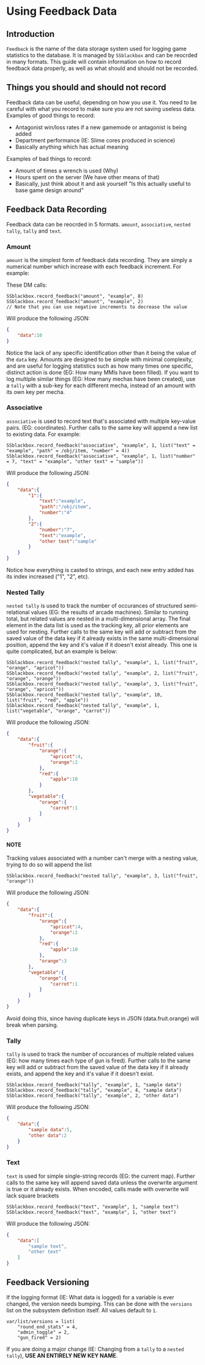# Using Feedback Data

## Introduction

`Feedback` is the name of the data storage system used for logging game statistics to the database. It is managed by `SSblackbox` and can be reocrded in many formats. This guide will contain information on how to record feedback data properly, as well as what should and should not be recorded.

## Things you should and should not record

Feedback data can be useful, depending on how you use it. You need to be careful with what you record to make sure you are not saving useless data. Examples of good things to record:

- Antagonist win/loss rates if a new gamemode or antagonist is being added
- Department performance (IE: Slime cores produced in science)
- Basically anything which has actual meaning

Examples of bad things to record:

- Amount of times a wrench is used (Why)
- Hours spent on the server (We have other means of that)
- Basically, just think about it and ask yourself "Is this actually useful to base game design around"

## Feedback Data Recording

Feedback data can be reocrded in 5 formats. `amount`, `associative`, `nested tally`, `tally` and `text`.

### Amount

`amount` is the simplest form of feedback data recording. They are simply a numerical number which increase with each feedback increment. For example:

These DM calls:

```dm
SSblackbox.record_feedback("amount", "example", 8)
SSblackbox.record_feedback("amount", "example", 2)
// Note that you can use negative increments to decrease the value
```

Will produce the following JSON:

```json
{
    "data":10
}
```

Notice the lack of any specific identification other than it being the value of the `data` key. Amounts are designed to be simple with minimal complexity, and are useful for logging statistics such as how many times one specific, distinct action is done (EG: How many MMIs have been filled). If you want to log multiple similar things (EG: How many mechas have been created), use a `tally` with a sub-key for each different mecha, instead of an amount with its own key per mecha.

### Associative

`associative` is used to record text that's associated with multiple key-value pairs. (EG: coordinates). Further calls to the same key will append a new list to existing data. For example:

```dm
SSblackbox.record_feedback("associative", "example", 1, list("text" = "example", "path" = /obj/item, "number" = 4))
SSblackbox.record_feedback("associative", "example", 1, list("number" = 7, "text" = "example", "other text" = "sample"))
```

Will produce the following JSON:

```json
{
    "data":{
        "1":{
            "text":"example",
            "path":"/obj/item",
            "number":"4"
        },
        "2":{
            "number":"7",
            "text":"example",
            "other text":"sample"
        }
    }
}
```

Notice how everything is casted to strings, and each new entry added has its index increased ("1", "2", etc).

### Nested Tally

`nested tally` is used to track the number of occurances of structured semi-relational values (EG: the results of arcade machines). Similar to running total, but related values are nested in a multi-dimensional array. The final element in the data list is used as the tracking key, all prior elements are used for nesting. Further calls to the same key will add or subtract from the saved value of the data key if it already exists in the same multi-dimensional position,  append the key and it's value if it doesn't exist already. This one is quite complicated, but an example is below:

```dm
SSblackbox.record_feedback("nested tally", "example", 1, list("fruit", "orange", "apricot"))
SSblackbox.record_feedback("nested tally", "example", 2, list("fruit", "orange", "orange"))
SSblackbox.record_feedback("nested tally", "example", 3, list("fruit", "orange", "apricot"))
SSblackbox.record_feedback("nested tally", "example", 10, list("fruit", "red", "apple"))
SSblackbox.record_feedback("nested tally", "example", 1, list("vegetable", "orange", "carrot"))
```

Will produce the following JSON:

```json
{
    "data":{
        "fruit":{
            "orange":{
                "apricot":4,
                "orange":2
            },
            "red":{
                "apple":10
            }
        },
        "vegetable":{
            "orange":{
                "carrot":1
            }
        }
    }
}
```

#### NOTE

Tracking values associated with a number can't merge with a nesting value, trying to do so will append the list

```dm
SSblackbox.record_feedback("nested tally", "example", 3, list("fruit", "orange"))
```

Will produce the following JSON:

```json
{
    "data":{
        "fruit":{
            "orange":{
                "apricot":4,
                "orange":2
            },
            "red":{
                "apple":10
            },
            "orange":3
        },
        "vegetable":{
            "orange":{
                "carrot":1
            }
        }
    }
}
```

Avoid doing this, since having duplicate keys in JSON (data.fruit.orange) will break when parsing.

### Tally

`tally` is used to track the number of occurances of multiple related values (EG: how many times each type of gun is fired). Further calls to the same key will add or subtract from the saved value of the data key if it already exists, and append the key and it's value if it doesn't exist.

```dm
SSblackbox.record_feedback("tally", "example", 1, "sample data")
SSblackbox.record_feedback("tally", "example", 4, "sample data")
SSblackbox.record_feedback("tally", "example", 2, "other data")
```

Will produce the following JSON:

```json
{
    "data":{
        "sample data":5,
        "other data":2
    }
}
```

### Text

`text` is used for simple single-string records (EG: the current map). Further calls to the same key will append saved data unless the overwrite argument is true or it already exists. When encoded, calls made with overwrite will lack square brackets

```dm
SSblackbox.record_feedback("text", "example", 1, "sample text")
SSblackbox.record_feedback("text", "example", 1, "other text")
```

Will produce the following JSON:

```json
{
    "data":[
        "sample text",
        "other text"
    ]
}
```

## Feedback Versioning

If the logging format (IE: What data is logged) for a variable is ever changed, the version needs bumping. This can be done with the `versions` list on the subsystem definition itself. All values default to `1`.

```dm
var/list/versions = list(
    "round_end_stats" = 4,
    "admin_toggle" = 2,
    "gun_fired" = 2)
```

If you are doing a major change (IE: Changing from a `tally` to a `nested tally`), **USE AN ENTIRELY NEW KEY NAME**.
